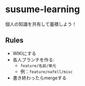 # susume-learning
個人の知識を共有して蓄積しよう！

## Rules
- WIKIにする
- 各人ブランチを作る:
  - `feature/名前/単元`
  - 例：`feature/nafell/misc`
- 書き終わったらmergeする
